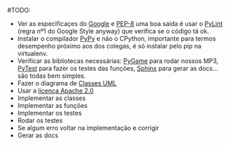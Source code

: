 #TODO:
- Ver as especificaçes do [Google](https://google.github.io/styleguide/pyguide.html) e [PEP-8](https://www.python.org/dev/peps/pep-0008/) uma boa saida é usar o [PyLint](https://www.pylint.org/) (regra nº1 do Google Style anyway) que verifica se o código tá ok.
- Instalar o compilador [PyPy](https://pypy.org/) e não o CPython, importante para termos desempenho próximo aos dos colegas, é só instalar pelo pip na virtualenv. 
- Verificar as bibliotecas necessárias: [PyGame](https://www.pygame.org/docs/ref/music.html) para rodar nossos MP3, [PyTest](https://docs.pytest.org/en/latest/) para fazer os testes das funções, [Sphinx](http://www.sphinx-doc.org/en/master/) para gerar as docs... são todas bem simples.
- Fazer o diagrama de [Classes UML](http://staruml.io/)
- Usar a [licença Apache 2.0](https://www.ibm.com/developerworks/community/blogs/752a690f-8e93-4948-b7a3-c060117e8665/entry/conhecendo_a_licenca_apache?lang=en)
- Implementar as classes
- Implementar as funções
- Implementar os testes
- Rodar os testes
- Se algum erro voltar na implementação e corrigir
- Gerar as docs
